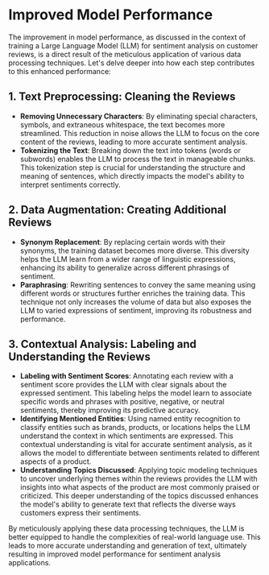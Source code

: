# Improved Model Performance

The improvement in model performance, as discussed in the context of training a Large Language Model (LLM) for sentiment analysis on customer reviews, is a direct result of the meticulous application of various data processing techniques. Let's delve deeper into how each step contributes to this enhanced performance:

## 1. Text Preprocessing: Cleaning the Reviews
- **Removing Unnecessary Characters**: By eliminating special characters, symbols, and extraneous whitespace, the text becomes more streamlined. This reduction in noise allows the LLM to focus on the core content of the reviews, leading to more accurate sentiment analysis.
- **Tokenizing the Text**: Breaking down the text into tokens (words or subwords) enables the LLM to process the text in manageable chunks. This tokenization step is crucial for understanding the structure and meaning of sentences, which directly impacts the model's ability to interpret sentiments correctly.

## 2. Data Augmentation: Creating Additional Reviews
- **Synonym Replacement**: By replacing certain words with their synonyms, the training dataset becomes more diverse. This diversity helps the LLM learn from a wider range of linguistic expressions, enhancing its ability to generalize across different phrasings of sentiment.
- **Paraphrasing**: Rewriting sentences to convey the same meaning using different words or structures further enriches the training data. This technique not only increases the volume of data but also exposes the LLM to varied expressions of sentiment, improving its robustness and performance.

## 3. Contextual Analysis: Labeling and Understanding the Reviews
- **Labeling with Sentiment Scores**: Annotating each review with a sentiment score provides the LLM with clear signals about the expressed sentiment. This labeling helps the model learn to associate specific words and phrases with positive, negative, or neutral sentiments, thereby improving its predictive accuracy.
- **Identifying Mentioned Entities**: Using named entity recognition to classify entities such as brands, products, or locations helps the LLM understand the context in which sentiments are expressed. This contextual understanding is vital for accurate sentiment analysis, as it allows the model to differentiate between sentiments related to different aspects of a product.
- **Understanding Topics Discussed**: Applying topic modeling techniques to uncover underlying themes within the reviews provides the LLM with insights into what aspects of the product are most commonly praised or criticized. This deeper understanding of the topics discussed enhances the model's ability to generate text that reflects the diverse ways customers express their sentiments.

By meticulously applying these data processing techniques, the LLM is better equipped to handle the complexities of real-world language use. This leads to more accurate understanding and generation of text, ultimately resulting in improved model performance for sentiment analysis applications.


